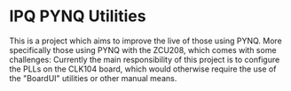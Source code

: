 # IPQ PYNQ Utilities

This is a project which aims to improve the live of those using PYNQ. More specifically those using PYNQ with the ZCU208, which comes with some challenges: Currently the main responsibility of this project is to configure the PLLs on the CLK104 board, which would otherwise require the use of the "BoardUI" utilities or other manual means.
